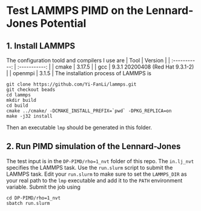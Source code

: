 # Test LAMMPS PIMD on the Lennard-Jones Potential
## 1. Install LAMMPS
The configuration toold and compilers I use are
| Tool      | Version |
| :-----------: | :-----------: |
| cmake      | 3.17.5       |
| gcc   | 9.3.1 20200408 (Red Hat 9.3.1-2)        |
| openmpi | 3.1.5 |
The installation process of LAMMPS is
```
git clone https://github.com/Yi-FanLi/lammps.git
git checkout beads
cd lammps
mkdir build
cd build
cmake ../cmake/ -DCMAKE_INSTALL_PREFIX=`pwd` -DPKG_REPLICA=on
make -j32 install
```
Then an executable `lmp` should be generated in this folder.

## 2. Run PIMD simulation of the Lennard-Jones 
The test input is in the `DP-PIMD/rho=1_nvt` folder of this repo. The `in.lj_nvt` specifies the LAMMPS task. Use the `run.slurm` script to submit the LAMMPS task. Edit your `run.slurm` to make sure to set the `LAMMPS_DIR` as your real path to the `lmp` executable and add it to the `PATH` environment variable. Submit the job using
```
cd DP-PIMD/rho=1_nvt
sbatch run.slurm
```